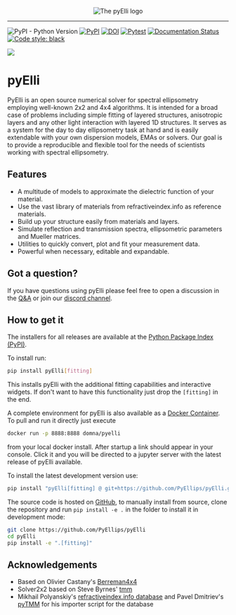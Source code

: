 <div align="center">
 <img alt="The pyElli logo" src="https://raw.githubusercontent.com/PyEllips/pyElli/master/logo/logo_light.svg">
</div>

--------

![PyPI - Python Version](https://img.shields.io/pypi/pyversions/pyElli) [![PyPI](https://img.shields.io/pypi/v/pyElli)](https://pypi.org/project/pyElli/) [![DOI](https://zenodo.org/badge/DOI/10.5281/zenodo.5702469.svg)](https://doi.org/10.5281/zenodo.5702469) [![Pytest](https://github.com/PyEllips/pyElli/actions/workflows/pytest.yml/badge.svg)](https://github.com/PyEllips/pyElli/actions/workflows/pytest.yml) [![Documentation Status](https://readthedocs.org/projects/pyelli/badge/?version=latest)](https://pyelli.readthedocs.io/en/latest/?badge=latest) [![Code style: black](https://img.shields.io/badge/code%20style-black-000000.svg)](https://github.com/psf/black)

[![](https://dcbadge.vercel.app/api/server/zCBNMtBFAQ?compact=true)](https://discord.gg/zCBNMtBFAQ)

# pyElli

PyElli is an open source numerical solver for spectral ellipsometry employing well-known 2x2 and 4x4 algorithms.
It is intended for a broad case of problems including simple fitting of layered structures, anisotropic layers and any other light interaction with layered 1D structures.
It serves as a system for the day to day ellipsometry task at hand and is easily extendable with your own dispersion models, EMAs or solvers.
Our goal is to provide a reproducible and flexible tool for the needs
of scientists working with spectral ellipsometry.

## Features

- A multitude of models to approximate the dielectric function of your material.
- Use the vast library of materials from refractiveindex.info as reference materials.
- Build up your structure easily from materials and layers.
- Simulate reflection and transmission spectra, ellipsometric parameters and Mueller matrices.
- Utilities to quickly convert, plot and fit your measurement data.
- Powerful when necessary, editable and expandable.

## Got a question?

If you have questions using pyElli please feel free to open a discussion in the [Q&A](https://github.com/PyEllips/pyElli/discussions/categories/q-a) or join our [discord channel](https://discord.gg/zCBNMtBFAQ).

## How to get it

The installers for all releases are available at the [Python Package Index (PyPI)](https://pypi.org/project/pyElli/).

To install run:

```sh
pip install pyElli[fitting]
```

This installs pyElli with the additional fitting capabilities and interactive widgets.
If don't want to have this functionality just drop the `[fitting]` in the end.

A complete environment for pyElli is also available as a [Docker Container](https://hub.docker.com/r/domna/pyelli).
To pull and run it directly just execute

```sh
docker run -p 8888:8888 domna/pyelli
```

from your local docker install. After startup a link should
appear in your console. Click it and you will be directed
to a jupyter server with the latest release of pyElli available.

To install the latest development version use:

```sh
pip install "pyElli[fitting] @ git+https://github.com/PyEllips/pyElli.git"
```

The source code is hosted on [GitHub](https://github.com/PyEllips/pyElli), to manually install from source, clone the repository and run `pip install -e .` in
the folder to install it in development mode:

```sh
git clone https://github.com/PyEllips/pyElli
cd pyElli
pip install -e ".[fitting]"
```

## Acknowledgements

- Based on Olivier Castany's [Berreman4x4](https://github.com/Berreman4x4/Berreman4x4)
- Solver2x2 based on Steve Byrnes' [tmm](https://github.com/sbyrnes321/tmm)
- Mikhail Polyanskiy's [refractiveindex.info database](https://github.com/polyanskiy/refractiveindex.info-database) and Pavel Dmitriev's [pyTMM](https://github.com/kitchenknif/PyTMM) for his importer script for the database
